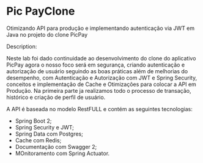 # Pic PayClone

Otimizando API para produção e implementando autenticação via JWT em Java no projeto do clone PicPay

Description:

Neste lab foi dado continuidade ao desenvolvimento do clone do aplicativo PicPay agora o nosso foco será em segurança, criando autenticação e autorização de usuário seguindo as boas práticas além de melhorias do desempenho, com Autenticação e Autorização com JWT e Spring Security, conceitos e implementação de Cache e Otimizações para colocar a API em Produção. Na primeira parte ja realizamos todo o processo de transação, histórico e criação de perfil de usuário.


A API é baseada no modelo RestFULL e contém as seguintes tecnologias:
- Spring Boot 2;
- Spring Security e JWT;
- Spring Data com Postgres;
- Cache com Redis;
- Documentação com Swagger 2;
- MOnitoramento com Spring Actuator.
